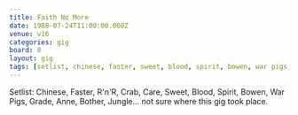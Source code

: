 ```yaml
---
title: Faith No More
date: 1988-07-24T11:00:00.000Z
venue: v16
categories: gig
board: 8
layout: gig
tags: [setlist, chinese, faster, sweet, blood, spirit, bowen, war pigs, grade, bother, jungle]
---
```

Setlist: Chinese, Faster, R'n'R, Crab, Care, Sweet, Blood, Spirit, Bowen, War Pigs, Grade, Anne, Bother, Jungle... not sure where this gig took place.